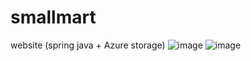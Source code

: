 # smallmart
website (spring java + Azure storage)
![image](https://user-images.githubusercontent.com/58872563/76682562-5b50c880-6627-11ea-974a-be2fc7a1c02e.png)
![image](https://user-images.githubusercontent.com/58872563/77293075-cecf9580-6d0b-11ea-8fc0-098c7aec5ec5.png)
